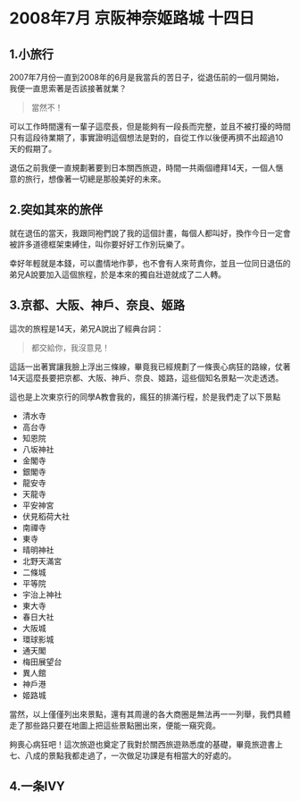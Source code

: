# 2008年7月 京阪神奈姬路城 十四日

## 1.小旅行
2007年7月份一直到2008年的6月是我當兵的苦日子，從退伍前的一個月開始，我便一直思索著是否該接著就業？
> 當然不！

可以工作時間還有一輩子這麼長，但是能夠有一段長而完整，並且不被打擾的時間只有這段待業期了，事實證明這個想法是對的，自從工作以後便再擠不出超過10天的假期了。

退伍之前我便一直規劃著要到日本關西旅遊，時間一共兩個禮拜14天，一個人愜意的旅行，想像著一切總是那般美好的未來。

## 2.突如其來的旅伴
就在退伍的當天，我跟同袍們說了我的這個計畫，每個人都叫好，換作今日一定會被許多道德框架束縛住，叫你要好好工作別玩樂了。

幸好年輕就是本錢，可以盡情地作夢，也不會有人來苛責你，並且一位同日退伍的弟兄A說要加入這個旅程，於是本來的獨自壯遊就成了二人轉。

## 3.京都、大阪、神戶、奈良、姬路
這次的旅程是14天，弟兄A說出了經典台詞：
> 都交給你，我沒意見！

這話一出著實讓我臉上浮出三條線，畢竟我已經規劃了一條喪心病狂的路線，仗著14天這麼長要把京都、大阪、神戶、奈良、姬路，這些個知名景點一次走透透。

這也是上次東京行的同學A教會我的，瘋狂的排滿行程，於是我們走了以下景點

* 清水寺
* 高台寺
* 知恩院
* 八坂神社
* 金閣寺
* 銀閣寺
* 龍安寺
* 天龍寺
* 平安神宮
* 伏見稻荷大社
* 南禪寺
* 東寺
* 晴明神社
* 北野天滿宮
* 二條城
* 平等院
* 宇治上神社
* 東大寺
* 春日大社
* 大阪城
* 環球影城
* 通天閣
* 梅田展望台
* 異人館
* 神戶港
* 姬路城

當然，以上僅僅列出來景點，還有其周邊的各大商圈是無法再一一列舉，我們具體走了那些路只要在地圖上把這些景點圈出來，便能一窺究竟。

夠喪心病狂吧！這次旅遊也奠定了我對於關西旅遊熟悉度的基礎，畢竟旅遊書上七、八成的景點我都走過了，一次做足功課是有相當大的好處的。

## 4.一条IVY
